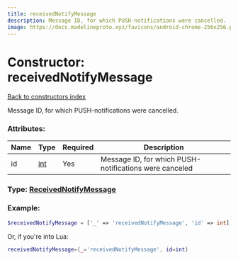 ```yaml
---
title: receivedNotifyMessage
description: Message ID, for which PUSH-notifications were cancelled.
image: https://docs.madelineproto.xyz/favicons/android-chrome-256x256.png
---
```

# Constructor: receivedNotifyMessage  
[Back to constructors index](index.md)



Message ID, for which PUSH-notifications were cancelled.

### Attributes:

| Name     |    Type       | Required | Description |
|----------|---------------|----------|-------------|
|id|[int](../types/int.md) | Yes|Message ID, for which PUSH-notifications were canceled|



### Type: [ReceivedNotifyMessage](../types/ReceivedNotifyMessage.md)


### Example:

```php
$receivedNotifyMessage = ['_' => 'receivedNotifyMessage', 'id' => int];
```  


Or, if you're into Lua:

```lua
receivedNotifyMessage={_='receivedNotifyMessage', id=int}

```


